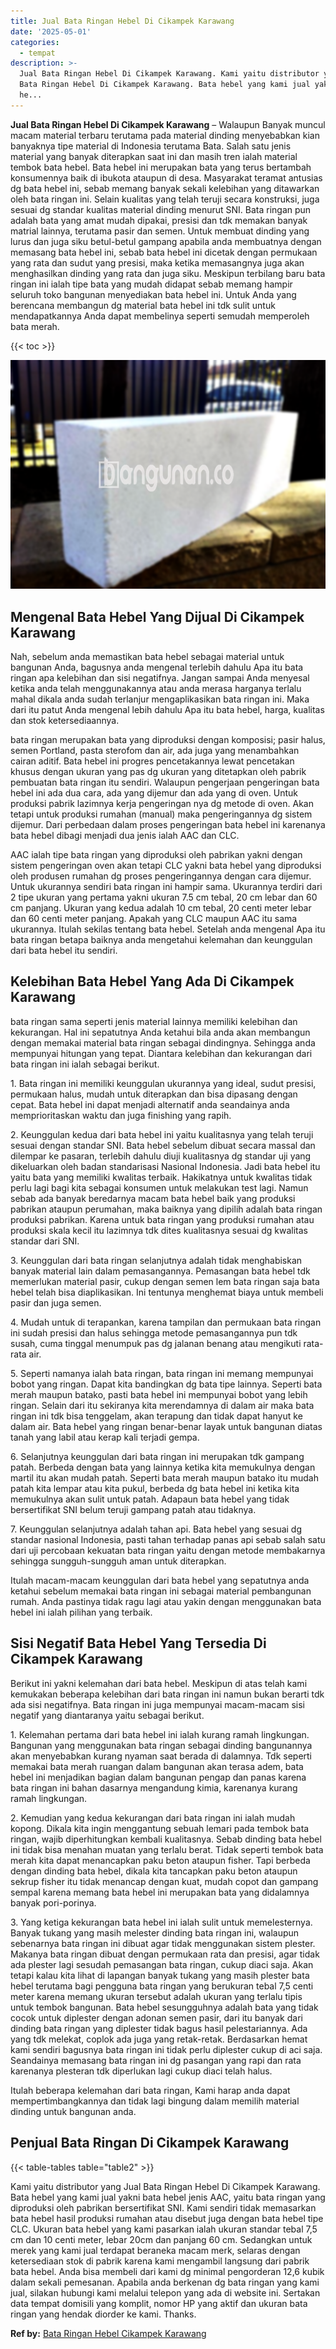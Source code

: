 ```yaml
---
title: Jual Bata Ringan Hebel Di Cikampek Karawang
date: '2025-05-01'
categories:
  - tempat
description: >-
  Jual Bata Ringan Hebel Di Cikampek Karawang. Kami yaitu distributor yang Jual
  Bata Ringan Hebel Di Cikampek Karawang. Bata hebel yang kami jual yakni bata
  he...
---
```


**Jual Bata Ringan Hebel Di Cikampek Karawang** – Walaupun Banyak muncul macam material terbaru terutama pada material dinding menyebabkan kian banyaknya tipe material di Indonesia terutama Bata. Salah satu jenis material yang banyak diterapkan saat ini dan masih tren ialah material tembok bata hebel. Bata hebel ini merupakan bata yang terus bertambah konsumennya baik di ibukota ataupun di desa. Masyarakat teramat antusias dg bata hebel ini, sebab memang banyak sekali kelebihan yang ditawarkan oleh bata ringan ini. Selain kualitas yang telah teruji secara konstruksi, juga sesuai dg standar kualitas material dinding menurut SNI. Bata ringan pun adalah bata yang amat mudah dipakai, presisi dan tdk memakan banyak matrial lainnya, terutama pasir dan semen. Untuk membuat dinding yang lurus dan juga siku betul-betul gampang apabila anda membuatnya dengan memasang bata hebel ini, sebab bata hebel ini dicetak dengan permukaan yang rata dan sudut yang presisi, maka ketika memasangnya juga akan menghasilkan dinding yang rata dan juga siku. Meskipun terbilang baru bata ringan ini ialah tipe bata yang mudah didapat sebab memang hampir seluruh toko bangunan menyediakan bata hebel ini. Untuk Anda yang berencana membangun dg material bata hebel ini tdk sulit untuk mendapatkannya Anda dapat membelinya seperti semudah memperoleh bata merah.

{{< toc >}}

![Jual Bata Ringan Hebel Di Cikampek Karawang](/images/jual-hebel-murah-09.png)

## Mengenal Bata Hebel Yang Dijual Di Cikampek Karawang

Nah, sebelum anda memastikan bata hebel sebagai material untuk bangunan Anda, bagusnya anda mengenal terlebih dahulu Apa itu bata ringan apa kelebihan dan sisi negatifnya. Jangan sampai Anda menyesal ketika anda telah menggunakannya atau anda merasa harganya terlalu mahal dikala anda sudah terlanjur mengaplikasikan bata ringan ini. Maka dari itu patut Anda mengenal lebih dahulu Apa itu bata hebel, harga, kualitas dan stok ketersediaannya.

bata ringan merupakan bata yang diproduksi dengan komposisi; pasir halus, semen Portland, pasta sterofom dan air, ada juga yang menambahkan cairan aditif. Bata hebel ini progres pencetakannya lewat pencetakan khusus dengan ukuran yang pas dg ukuran yang ditetapkan oleh pabrik pembuatan bata ringan itu sendiri. Walaupun pengerjaan pengeringan bata hebel ini ada dua cara, ada yang dijemur dan ada yang di oven. Untuk produksi pabrik lazimnya kerja pengeringan nya dg metode di oven. Akan tetapi untuk produksi rumahan (manual) maka pengeringannya dg sistem dijemur. Dari perbedaan dalam proses pengeringan bata hebel ini karenanya bata hebel dibagi menjadi dua jenis ialah AAC dan CLC.

AAC ialah tipe bata ringan yang diproduksi oleh pabrikan yakni dengan sistem pengeringan oven akan tetapi CLC yakni bata hebel yang diproduksi oleh produsen rumahan dg proses pengeringannya dengan cara dijemur. Untuk ukurannya sendiri bata ringan ini hampir sama. Ukurannya terdiri dari 2 tipe ukuran yang pertama yakni ukuran 7.5 cm tebal, 20 cm lebar dan 60 cm panjang. Ukuran yang kedua adalah 10 cm tebal, 20 centi meter lebar dan 60 centi meter panjang. Apakah yang CLC maupun AAC itu sama ukurannya. Itulah sekilas tentang bata hebel. Setelah anda mengenal Apa itu bata ringan betapa baiknya anda mengetahui kelemahan dan keunggulan dari bata hebel itu sendiri.

## Kelebihan Bata Hebel Yang Ada Di Cikampek Karawang

bata ringan sama seperti jenis material lainnya memiliki kelebihan dan kekurangan. Hal ini sepatutnya Anda ketahui bila anda akan membangun dengan memakai material bata ringan sebagai dindingnya. Sehingga anda mempunyai hitungan yang tepat. Diantara kelebihan dan kekurangan dari bata ringan ini ialah sebagai berikut.

1\. Bata ringan ini memiliki keunggulan ukurannya yang ideal, sudut presisi, permukaan halus, mudah untuk diterapkan dan bisa dipasang dengan cepat. Bata hebel ini dapat menjadi alternatif anda seandainya anda memprioritaskan waktu dan juga finishing yang rapih.

2\. Keunggulan kedua dari bata hebel ini yaitu kualitasnya yang telah teruji sesuai dengan standar SNI. Bata hebel sebelum dibuat secara massal dan dilempar ke pasaran, terlebih dahulu diuji kualitasnya dg standar uji yang dikeluarkan oleh badan standarisasi Nasional Indonesia. Jadi bata hebel itu yaitu bata yang memiliki kwalitas terbaik. Hakikatnya untuk kwalitas tidak perlu lagi bagi kita sebagai konsumen untuk melakukan test lagi. Namun sebab ada banyak beredarnya macam bata hebel baik yang produksi pabrikan ataupun perumahan, maka baiknya yang dipilih adalah bata ringan produksi pabrikan. Karena untuk bata ringan yang produksi rumahan atau produksi skala kecil itu lazimnya tdk dites kualitasnya sesuai dg kwalitas standar dari SNI.

3\. Keunggulan dari bata ringan selanjutnya adalah tidak menghabiskan banyak material lain dalam pemasangannya. Pemasangan bata hebel tdk memerlukan material pasir, cukup dengan semen lem bata ringan saja bata hebel telah bisa diaplikasikan. Ini tentunya menghemat biaya untuk membeli pasir dan juga semen.

4\. Mudah untuk di terapankan, karena tampilan dan permukaan bata ringan ini sudah presisi dan halus sehingga metode pemasangannya pun tdk susah, cuma tinggal menumpuk pas dg jalanan benang atau mengikuti rata-rata air.

5\. Seperti namanya ialah bata ringan, bata ringan ini memang mempunyai bobot yang ringan. Dapat kita bandingkan dg bata tipe lainnya. Seperti bata merah maupun batako, pasti bata hebel ini mempunyai bobot yang lebih ringan. Selain dari itu sekiranya kita merendamnya di dalam air maka bata ringan ini tdk bisa tenggelam, akan terapung dan tidak dapat hanyut ke dalam air. Bata hebel yang ringan benar-benar layak untuk bangunan diatas tanah yang labil atau kerap kali terjadi gempa.

6\. Selanjutnya keunggulan dari bata ringan ini merupakan tdk gampang patah. Berbeda dengan bata yang lainnya ketika kita memukulnya dengan martil itu akan mudah patah. Seperti bata merah maupun batako itu mudah patah kita lempar atau kita pukul, berbeda dg bata hebel ini ketika kita memukulnya akan sulit untuk patah. Adapaun bata hebel yang tidak bersertifikat SNI belum teruji gampang patah atau tidaknya.

7\. Keunggulan selanjutnya adalah tahan api. Bata hebel yang sesuai dg standar nasional Indonesia, pasti tahan terhadap panas api sebab salah satu dari uji percobaan kekuatan bata ringan yaitu dengan metode membakarnya sehingga sungguh-sungguh aman untuk diterapkan.

Itulah macam-macam keunggulan dari bata hebel yang sepatutnya anda ketahui sebelum memakai bata ringan ini sebagai material pembangunan rumah. Anda pastinya tidak ragu lagi atau yakin dengan menggunakan bata hebel ini ialah pilihan yang terbaik.

## Sisi Negatif Bata Hebel Yang Tersedia Di Cikampek Karawang

Berikut ini yakni kelemahan dari bata hebel. Meskipun di atas telah kami kemukakan beberapa kelebihan dari bata ringan ini namun bukan berarti tdk ada sisi negatifnya. Bata ringan ini juga mempunyai macam-macam sisi negatif yang diantaranya yaitu sebagai berikut.

1\. Kelemahan pertama dari bata hebel ini ialah kurang ramah lingkungan. Bangunan yang menggunakan bata ringan sebagai dinding bangunannya akan menyebabkan kurang nyaman saat berada di dalamnya. Tdk seperti memakai bata merah ruangan dalam bangunan akan terasa adem, bata hebel ini menjadikan bagian dalam bangunan pengap dan panas karena bata ringan ini bahan dasarnya mengandung kimia, karenanya kurang ramah lingkungan.

2\. Kemudian yang kedua kekurangan dari bata ringan ini ialah mudah kopong. Dikala kita ingin menggantung sebuah lemari pada tembok bata ringan, wajib diperhitungkan kembali kualitasnya. Sebab dinding bata hebel ini tidak bisa menahan muatan yang terlalu berat. Tidak seperti tembok bata merah kita dapat menancapkan paku beton ataupun fisher. Tapi berbeda dengan dinding bata hebel, dikala kita tancapkan paku beton ataupun sekrup fisher itu tidak menancap dengan kuat, mudah copot dan gampang sempal karena memang bata hebel ini merupakan bata yang didalamnya banyak pori-porinya.

3\. Yang ketiga kekurangan bata hebel ini ialah sulit untuk memelesternya. Banyak tukang yang masih melester dinding bata ringan ini, walaupun sebenarnya bata ringan ini dibuat agar tidak menggunakan sistem plester. Makanya bata ringan dibuat dengan permukaan rata dan presisi, agar tidak ada plester lagi sesudah pemasangan bata ringan, cukup diaci saja. Akan tetapi kalau kita lihat di lapangan banyak tukang yang masih plester bata hebel terutama bagi pengguna bata ringan yang berukuran tebal 7,5 centi meter karena memang ukuran tersebut adalah ukuran yang terlalu tipis untuk tembok bangunan. Bata hebel sesungguhnya adalah bata yang tidak cocok untuk diplester dengan adonan semen pasir, dari itu banyak dari dinding bata ringan yang diplester tidak bagus hasil pelestariannya. Ada yang tdk melekat, coplok ada juga yang retak-retak. Berdasarkan hemat kami sendiri bagusnya bata ringan ini tidak perlu diplester cukup di aci saja. Seandainya memasang bata ringan ini dg pasangan yang rapi dan rata karenanya plesteran tdk diperlukan lagi cukup diaci telah halus.

Itulah beberapa kelemahan dari bata ringan, Kami harap anda dapat mempertimbangkannya dan tidak lagi bingung dalam memilih material dinding untuk bangunan anda.

## Penjual Bata Ringan Di Cikampek Karawang

{{< table-tables table="table2" >}}

Kami yaitu distributor yang Jual Bata Ringan Hebel Di Cikampek Karawang. Bata hebel yang kami jual yakni bata hebel jenis AAC, yaitu bata ringan yang diproduksi oleh pabrikan bersertifikat SNI. Kami sendiri tidak memasarkan bata hebel hasil produksi rumahan atau disebut juga dengan bata hebel tipe CLC. Ukuran bata hebel yang kami pasarkan ialah ukuran standar tebal 7,5 cm dan 10 centi meter, lebar 20cm dan panjang 60 cm. Sedangkan untuk merek yang kami jual terdapat beraneka macam merk, selaras dengan ketersediaan stok di pabrik karena kami mengambil langsung dari pabrik bata hebel. Anda bisa membeli dari kami dg minimal pengorderan 12,6 kubik dalam sekali pemesanan. Apabila anda berkenan dg bata ringan yang kami jual, silakan hubungi kami melalui telepon yang ada di website ini. Sertakan data tempat domisili yang komplit, nomor HP yang aktif dan ukuran bata ringan yang hendak diorder ke kami. Thanks.

**Ref by:** [Bata Ringan Hebel Cikampek Karawang](https://id.wikipedia.org/wiki/Bata)
